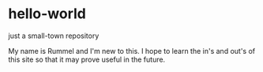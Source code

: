 # hello-world
just a small-town repository

My name is Rummel and I'm new to this.
I hope to learn the in's and out's of this site so that it may prove useful in the future.
